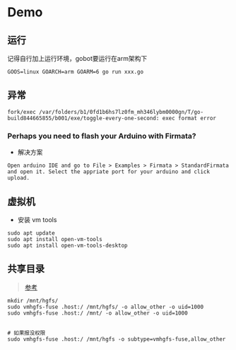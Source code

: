 # Demo

## 运行

记得自行加上运行环境，gobot要运行在arm架构下

```shell
GOOS=linux GOARCH=arm GOARM=6 go run xxx.go
```

## 异常

```
fork/exec /var/folders/b1/0fd1b6hs7lz0fm_mh346lybm0000gn/T/go-build844665855/b001/exe/toggle-every-one-second: exec format error
```


### Perhaps you need to flash your Arduino with Firmata?

* 解决方案
```text
Open arduino IDE and go to File > Examples > Firmata > StandardFirmata and open it. Select the appriate port for your arduino and click upload.
```

## 虚拟机
 
* 安装 vm tools
```shell
sudo apt update
sudo apt install open-vm-tools
sudo apt install open-vm-tools-desktop
```

## 共享目录

> [参考](https://askubuntu.com/questions/29284/how-do-i-mount-shared-folders-in-ubuntu-using-vmware-tools)

```shell
mkdir /mnt/hgfs/
sudo vmhgfs-fuse .host:/ /mnt/hgfs/ -o allow_other -o uid=1000
sudo vmhgfs-fuse .host:/ /mnt/ -o allow_other -o uid=1000


# 如果报没权限
sudo vmhgfs-fuse .host:/ /mnt/hgfs -o subtype=vmhgfs-fuse,allow_other
```
